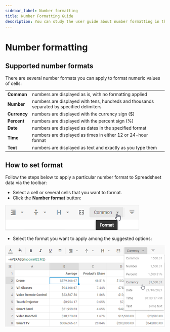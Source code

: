 ```yaml
---
sidebar_label: Number formatting
title: Number Formatting Guide
description: You can study the user guide about number formatting in the documentation of the DHTMLX JavaScript Spreadsheet library. Browse developer guides and API reference, try out code examples and live demos, and download a free 30-day evaluation version of DHTMLX Spreadsheet.
---
```


# Number formatting

## Supported number formats

There are several number formats you can apply to format numeric values of cells:

<table>
    <tbody>
        <tr>
            <td><b>Common</b></td>
            <td>numbers are displayed as is, with no formatting applied</td>
        </tr>
        <tr>
            <td><b>Number</b></td>
            <td>numbers are displayed with tens, hundreds and thousands separated by specified delimiters</td>
        </tr>
        <tr>
            <td><b>Currency</b></td>
            <td>numbers are displayed with the currency sign ($)</td>
        </tr>
        <tr>
            <td><b>Percent</b></td>
            <td>numbers are displayed with the percent sign (%)</td>
        </tr>
        <tr>
            <td><b>Date</b></td>
            <td>numbers are displayed as dates in the specified format</td>
        </tr>
        <tr>
            <td><b>Time</b></td>
            <td>numbers are displayed as times in either 12 or 24-hour format</td>
        </tr>
        <tr>
            <td><b>Text</b></td>
            <td>numbers are displayed as text and exactly as you type them</td>
        </tr>
    </tbody>
</table>

## How to set format

Follow the steps below to apply a particular number format to Spreadsheet data via the toolbar:

- Select a cell or several cells that you want to format.
- Click the **Number format** button:

![Number format button](assets/number_format_button.png)

- Select the format you want to apply among the suggested options:

![Number format](assets/number_format_options.png)
